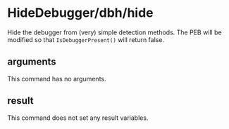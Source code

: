 # HideDebugger/dbh/hide

Hide the debugger from (very) simple detection methods. The PEB will be modified so that `IsDebuggerPresent()` will return false.

## arguments

This command has no arguments.

## result

This command does not set any result variables.
